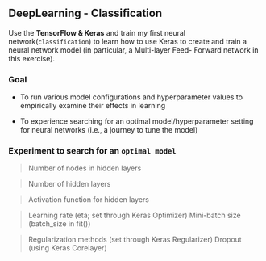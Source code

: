 ## DeepLearning - Classification

Use the **TensorFlow & Keras** and train my first neural network(`classification`) to learn how to use Keras to create and train a neural network model (in particular, a Multi-layer Feed- Forward network in this exercise).

### Goal
* To run various model configurations and hyperparameter values to empirically examine their effects in learning

* To experience searching for an optimal model/hyperparameter setting for neural networks (i.e., a journey to tune the model)

### Experiment to search for an `optimal model`
> Number of nodes in hidden layers

> Number of hidden layers

> Activation function for hidden layers

> Learning rate (eta; set through Keras Optimizer) Mini-batch size (batch_size in fit())

> Regularization methods (set through Keras Regularizer) Dropout (using Keras Corelayer)

